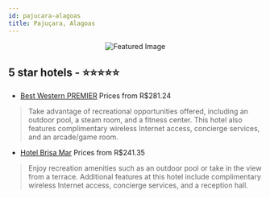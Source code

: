 ```yaml
---
id: pajucara-alagoas
title: Pajuçara, Alagoas
---
```


<center><img src="https://i.travelapi.com/hotels/4000000/3010000/3005200/3005121/1bfe3a0e_z.jpg" alt="Featured Image" /></center>


##  5 star hotels - ⭐️⭐️⭐️⭐️⭐️

-    [Best Western PREMIER](https://us.hurb.com/hotels/pajucara/best-western-premier-JNP-JP050781?cmp=18055) Prices from R$281.24
   > Take advantage of recreational opportunities offered, including an outdoor pool, a steam room, and a fitness center. This hotel also features complimentary wireless Internet access, concierge services, and an arcade/game room.
-    [Hotel Brisa Mar](https://us.hurb.com/hotels/pajucara/hotel-brisa-mar-JNP-JP053056?cmp=18055) Prices from R$241.35
   > Enjoy recreation amenities such as an outdoor pool or take in the view from a terrace. Additional features at this hotel include complimentary wireless Internet access, concierge services, and a reception hall.

